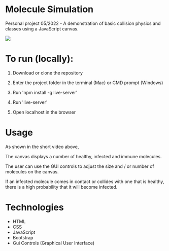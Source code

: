 # Molecule Simulation

Personal project 05/2022 - A demonstration of basic collision physics and classes using a JavaScript canvas.

![](Molecules/img/Mol.gif)

# To run (locally):

1. Download or clone the repository

2. Enter the project folder in the terminal (Mac) or CMD prompt (Windows)

3. Run 'npm install -g live-server'

4. Run 'live-server'

5. Open localhost in the browser

# Usage

As shown in the short video above,

The canvas displays a number of healthy, infected and immune molecules.

The user can use the GUI controls to adjust the size and / or number of molecules on the canvas.

If an infected molecule comes in contact or collides with one that is healthy, there is a high probability that it will become infected.

# Technologies

- HTML
- CSS
- JavaScript
- Bootstrap
- Gui Controls (Graphical User Interface)

